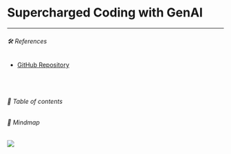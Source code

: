 # Supercharged Coding with GenAI

<hr>

###### 🛠️ References

- [GitHub Repository](https://github.com/PacktPublishing/Supercharged-Coding-with-Gen-AI)

<br><br>

###### 🌈 Table of contents


###### 🧠 Mindmap

![](./assets/mindmap.png)